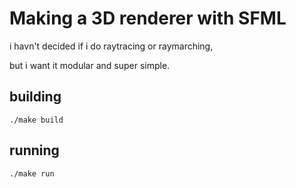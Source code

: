 # Making a 3D renderer with SFML

i havn't decided if i do raytracing or raymarching,

but i want it modular and super simple.

## building

`./make build`

## running 

`./make run`
